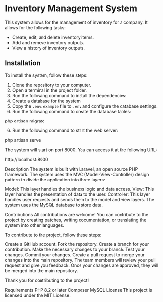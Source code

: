 # Inventory Management System

This system allows for the management of inventory for a company. It allows for the following tasks:

* Create, edit, and delete inventory items.
* Add and remove inventory outputs.
* View a history of inventory outputs.

## Installation

To install the system, follow these steps:

1. Clone the repository to your computer.
2. Open a terminal in the project folder.
3. Run the following command to install the dependencies:
3. Create a database for the system.
4. Copy the `.env.example` file to `.env` and configure the database settings.
5. Run the following command to create the database tables:

php artisan migrate


6. Run the following command to start the web server:

php artisan serve


The system will start on port 8000. You can access it at the following URL:


http://localhost:8000

Description
The system is built with Laravel, an open source PHP framework. The system uses the MVC (Model-View-Controller) design pattern to divide the application into three layers:

Model: This layer handles the business logic and data access.
View: This layer handles the presentation of data to the user.
Controller: This layer handles user requests and sends them to the model and view layers.
The system uses the MySQL database to store data.

Contributions
All contributions are welcome! You can contribute to the project by creating patches, writing documentation, or translating the system into other languages.

To contribute to the project, follow these steps:

Create a GitHub account.
Fork the repository.
Create a branch for your contribution.
Make the necessary changes to your branch.
Test your changes.
Commit your changes.
Create a pull request to merge your changes into the main repository.
The team members will review your pull request and give you feedback. Once your changes are approved, they will be merged into the main repository.

Thank you for contributing to the project!

Requirements
PHP 8.2 or later
Composer
MySQL
License
This project is licensed under the MIT License.
